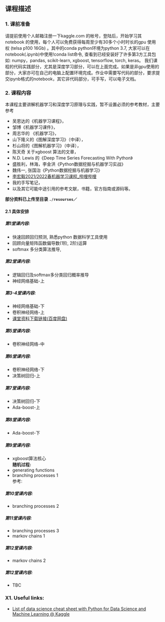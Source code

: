 ## 课程描述
### 1. 课前准备
请提前使用个人邮箱注册一下kaggle.com 的帐号，登陆后，开始学习其 notebook 的使用，每个人可以免费获得每周至少有30多个小时时长的gpu 使用权 (telsa p100 16Gb) 。其中的conda python环境为python 3.7, 大家可以在notebook(.ipynb)中使用!conda list命令, 查看到已经安装好了许多第3方工具包如: numpy，pandas, scikit-learn, xgboost,  tensorflow, torch, keras。 我们课程的代码实践部分，尤其是深度学习部分，可以在上面完成。如果是非gpu使用的部分，大家亦可在自己的电脑上配置环境完成。作业中需要写代码的部分，要求提交ipynb格式的notebook，其它非代码部分，可手写，可以电子文档。


### 2. 课程内容
本课程主要讲解机器学习和深度学习原理与实践，暂不设置必须的参考教材，主要参考 
* 吴恩达的《机器学习课程》，
* 邹博《机器学习课件》，
* 周志华的 《机器学习》，
* 山下隆义的《图解深度学习》（中译），
* 杉山将的《图解机器学习》（中译），
* 陈天奇 关于xgboost 算法的文章，
* N.D. Lewis 的《Deep Time Series Forecasting With Python》
* 盛胜利，林海，李金洪《Python数据挖掘与机器学习实战》
* 魏伟一, 张国治《Python数据挖掘与机器学习》
* [李宏毅2021/2022春机器学习课程_哔哩哔哩](https://www.bilibili.com/video/BV1Wv411h7kN?p=1)
* 我的手写笔记，
* 以及其它可能中途引用的参考文献，书籍，官方指南或源码等。

**部分资料已上传至目录 `./resourses／`**

#### 2.1 具体安排
##### 第1堂课内容:
* 快速回顾回归预测, 熟悉python 数据科学工具使用
* 回顾向量矩阵函数偏导数(1阶, 2阶)运算
* softmax 多分类算法推导, 
##### 第2堂课内容:
* 逻辑回归及softmax多分类回归概率推导
* 神经网络基础-上
##### 第3-4堂课内容:
* 神经网络基础-下
* 卷积神经网络-上
* [课堂资料下载链接(百度网盘)](https://pan.baidu.com/s/1WRD1E4sYElRkXxh6igMdpg?pwd=lhcj)
##### 第5堂课内容:
* 卷积神经网络-中
##### 第6堂课内容:
* 卷积神经网络-下
* 决策树回归-上
##### 第7堂课内容:
* 决策树回归-下
* Ada-boost-上
##### 第8堂课内容:
* Ada-boost-下
##### 第9堂课内容:
* xgboost算法核心  
**随机过程:**
* generating functions
* branching processes 1  
参考: 
##### 第10堂课内容:
* branching processes 2
##### 第11堂课内容:
* branching processes 3
* markov chains 1
##### 第12堂课内容:
* markov chains 2
##### 第12堂课内容:
* TBC
### X1. Useful links:
* [List of data science cheat sheet with Python for Data Science and Machine Learning @ Kaggle](https://www.kaggle.com/getting-started/78118)

